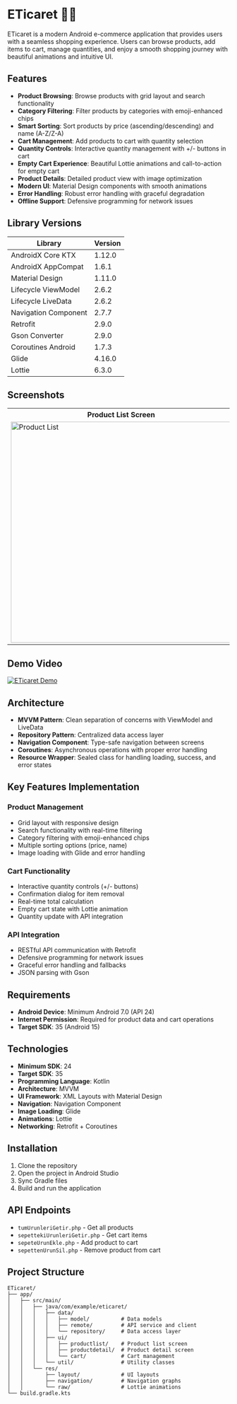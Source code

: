 # ETicaret 🛒📱
ETicaret is a modern Android e-commerce application that provides users with a seamless shopping experience. Users can browse products, add items to cart, manage quantities, and enjoy a smooth shopping journey with beautiful animations and intuitive UI.

## Features
- **Product Browsing**: Browse products with grid layout and search functionality
- **Category Filtering**: Filter products by categories with emoji-enhanced chips
- **Smart Sorting**: Sort products by price (ascending/descending) and name (A-Z/Z-A)
- **Cart Management**: Add products to cart with quantity selection
- **Quantity Controls**: Interactive quantity management with +/- buttons in cart
- **Empty Cart Experience**: Beautiful Lottie animations and call-to-action for empty cart
- **Product Details**: Detailed product view with image optimization
- **Modern UI**: Material Design components with smooth animations
- **Error Handling**: Robust error handling with graceful degradation
- **Offline Support**: Defensive programming for network issues

## Library Versions
| Library | Version |
| ----------------- | ----------------- |
| AndroidX Core KTX | 1.12.0 |
| AndroidX AppCompat | 1.6.1 |
| Material Design | 1.11.0 |
| Lifecycle ViewModel | 2.6.2 |
| Lifecycle LiveData | 2.6.2 |
| Navigation Component | 2.7.7 |
| Retrofit | 2.9.0 |
| Gson Converter | 2.9.0 |
| Coroutines Android | 1.7.3 |
| Glide | 4.16.0 |
| Lottie | 6.3.0 |

## Screenshots

<table>
  <tr>
    <th>Product List Screen</th>
    <th>Product Detail Screen</th>
    <th>Cart Screen</th>
  </tr>
  <tr>
    <td><img src="https://github.com/user-attachments/assets/25573b65-664e-440c-9c49-51b57fe77795" height="500" alt="Product List"></td>
    <td><img src="https://github.com/user-attachments/assets/cbb23fc0-9b49-4bfe-89eb-59725f768c84" height="500" alt="Product Detail"></td>
    <td><img src="https://github.com/user-attachments/assets/974b5b48-5f94-4b30-90a9-38750df0a20b" height="500" alt="Cart Screen"></td>

  </tr>
</table>

## Demo Video
[![ETicaret Demo](https://github.com/user-attachments/assets/a0b6cc1e-3b81-4271-8308-5749d4d7855e)](https://www.youtube.com/shorts/ptuaDUdYPSs)

## Architecture
- **MVVM Pattern**: Clean separation of concerns with ViewModel and LiveData
- **Repository Pattern**: Centralized data access layer
- **Navigation Component**: Type-safe navigation between screens
- **Coroutines**: Asynchronous operations with proper error handling
- **Resource Wrapper**: Sealed class for handling loading, success, and error states

## Key Features Implementation

### Product Management
- Grid layout with responsive design
- Search functionality with real-time filtering
- Category filtering with emoji-enhanced chips
- Multiple sorting options (price, name)
- Image loading with Glide and error handling

### Cart Functionality
- Interactive quantity controls (+/- buttons)
- Confirmation dialog for item removal
- Real-time total calculation
- Empty cart state with Lottie animation
- Quantity update with API integration

### API Integration
- RESTful API communication with Retrofit
- Defensive programming for network issues
- Graceful error handling and fallbacks
- JSON parsing with Gson

## Requirements
- **Android Device**: Minimum Android 7.0 (API 24)
- **Internet Permission**: Required for product data and cart operations
- **Target SDK**: 35 (Android 15)

## Technologies
- **Minimum SDK**: 24
- **Target SDK**: 35
- **Programming Language**: Kotlin
- **Architecture**: MVVM
- **UI Framework**: XML Layouts with Material Design
- **Navigation**: Navigation Component
- **Image Loading**: Glide
- **Animations**: Lottie
- **Networking**: Retrofit + Coroutines

## Installation
1. Clone the repository
2. Open the project in Android Studio
3. Sync Gradle files
4. Build and run the application

## API Endpoints
- `tumUrunleriGetir.php` - Get all products
- `sepettekiUrunleriGetir.php` - Get cart items
- `sepeteUrunEkle.php` - Add product to cart
- `sepettenUrunSil.php` - Remove product from cart

## Project Structure
```
ETicaret/
├── app/
│   ├── src/main/
│   │   ├── java/com/example/eticaret/
│   │   │   ├── data/
│   │   │   │   ├── model/          # Data models
│   │   │   │   ├── remote/         # API service and client
│   │   │   │   └── repository/     # Data access layer
│   │   │   ├── ui/
│   │   │   │   ├── productlist/    # Product list screen
│   │   │   │   ├── productdetail/  # Product detail screen
│   │   │   │   └── cart/           # Cart management
│   │   │   └── util/               # Utility classes
│   │   └── res/
│   │       ├── layout/             # UI layouts
│   │       ├── navigation/         # Navigation graphs
│   │       └── raw/                # Lottie animations
└── build.gradle.kts
```

